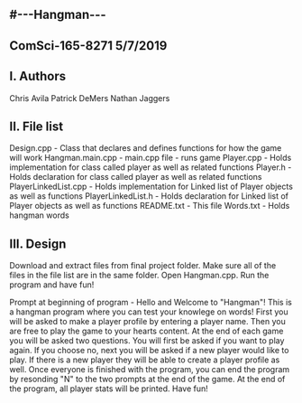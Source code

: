 #---Hangman---
------------

ComSci-165-8271
5/7/2019
------------

I. Authors
------------
Chris Avila
Patrick DeMers
Nathan Jaggers

II. File list
----------
Design.cpp -                 Class that declares and defines functions for how the game will work 
Hangman.main.cpp -           main.cpp file - runs game 
Player.cpp -                 Holds implementation for class called player as well as related functions
Player.h -                   Holds declaration for class called player as well as related functions
PlayerLinkedList.cpp -       Holds implementation for Linked list of Player objects as well as functions
PlayerLinkedList.h -         Holds declaration for Linked list of Player objects as well as functions
README.txt -                 This file
Words.txt -                  Holds hangman words

III. Design
----------
Download and extract files from final project folder. Make sure all of the files
in the file list are in the same folder. Open Hangman.cpp. Run the program and 
have fun!

Prompt at beginning of program - 
    Hello and Welcome to "Hangman"!
    This is a hangman program where you can test your knowlege on words!
    First you will be asked to make a player profile by entering a player name.
    Then you are free to play the game to your hearts content. At the end 
    of each game you will be asked two questions. You will first be asked if 
    you want to play again. If you choose no, next you will be asked if a 
    new player would like to play. If there is a new player they will be able
    to create a player profile as well. Once everyone is finished with the 
    program, you can end the program by resonding "N" to the two prompts 
    at the end of the game.
    At the end of the program, all player stats will be printed.
    Have fun!
